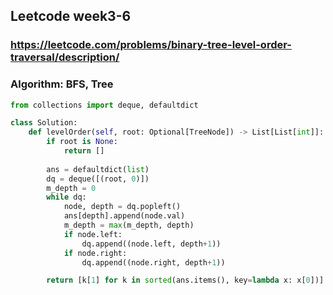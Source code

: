 ##  Leetcode week3-6

### https://leetcode.com/problems/binary-tree-level-order-traversal/description/
### Algorithm: BFS, Tree

```python
from collections import deque, defaultdict

class Solution:
    def levelOrder(self, root: Optional[TreeNode]) -> List[List[int]]:
        if root is None:
            return []
        
        ans = defaultdict(list)
        dq = deque([(root, 0)])
        m_depth = 0
        while dq:
            node, depth = dq.popleft()
            ans[depth].append(node.val)
            m_depth = max(m_depth, depth)
            if node.left:
                dq.append((node.left, depth+1))
            if node.right:
                dq.append((node.right, depth+1))                    

        return [k[1] for k in sorted(ans.items(), key=lambda x: x[0])]
```
